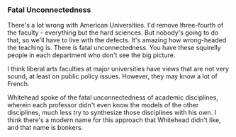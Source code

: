 ### Fatal Unconnectedness
There's a lot wrong with American Universities. I'd remove three-fourth of the faculty - everything but the hard sciences. But nobody's going to do that, so we'll have to live with the defects. It's amazing how wrong-headed the teaching is. There is fatal unconnectedness. You have these squirelly people in each department who don't see the big picture.

I think liberal arts faculties at major universities have views that are not very sound, at least on public policy issues. However, they may know a lot of French.

Whitehead spoke of the fatal unconnectedness of academic disciplines, wherein each professor didn't even know the models of the other disciplines, much less try to synthesize those disciplines with his own. I think there's a modern name for this approach that Whitehead didn't like, and that name is bonkers.
